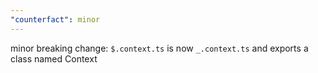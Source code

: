 ```yaml
---
"counterfact": minor
---
```


minor breaking change: `$.context.ts` is now `_.context.ts` and exports a class named Context
